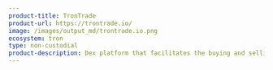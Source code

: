 ```yaml
---
product-title: TronTrade
product-url: https://trontrade.io/
image: /images/output_md/trontrade.io.png
ecosystem: tron
type: non-custodial
product-description: Dex platform that facilitates the buying and selling of TRC-based tokens through simple user interface.
---
```

